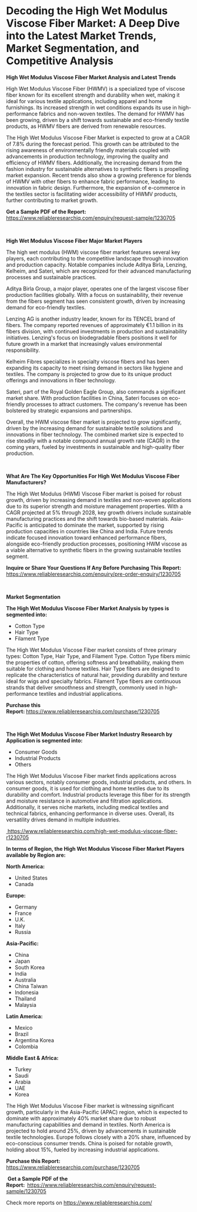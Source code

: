 <p><h1>Decoding the High Wet Modulus Viscose Fiber Market: A Deep Dive into the Latest Market Trends, Market Segmentation, and Competitive Analysis</h1></p><p><strong>High Wet Modulus Viscose Fiber Market Analysis and Latest Trends</strong></p>
<p><p>High Wet Modulus Viscose Fiber (HWMV) is a specialized type of viscose fiber known for its excellent strength and durability when wet, making it ideal for various textile applications, including apparel and home furnishings. Its increased strength in wet conditions expands its use in high-performance fabrics and non-woven textiles. The demand for HWMV has been growing, driven by a shift towards sustainable and eco-friendly textile products, as HWMV fibers are derived from renewable resources. </p><p>The High Wet Modulus Viscose Fiber Market is expected to grow at a CAGR of 7.8% during the forecast period. This growth can be attributed to the rising awareness of environmentally friendly materials coupled with advancements in production technology, improving the quality and efficiency of HWMV fibers. Additionally, the increasing demand from the fashion industry for sustainable alternatives to synthetic fibers is propelling market expansion. Recent trends also show a growing preference for blends of HWMV with other fibers to enhance fabric performance, leading to innovation in fabric design. Furthermore, the expansion of e-commerce in the textiles sector is facilitating wider accessibility of HWMV products, further contributing to market growth.</p></p>
<p><strong>Get a Sample PDF of the Report:&nbsp;</strong> <a href="https://www.reliableresearchiq.com/enquiry/request-sample/1230705?utm_campaign=2883&utm_medium=2&utm_source=Github&utm_content=ia&utm_term=03042025&utm_id=high-wet-modulus-viscose-fiber">https://www.reliableresearchiq.com/enquiry/request-sample/1230705</a></p>
<p>&nbsp;</p>
<p><strong>High Wet Modulus Viscose Fiber Major Market Players</strong></p>
<p><p>The high wet modulus (HWM) viscose fiber market features several key players, each contributing to the competitive landscape through innovation and production capacity. Notable companies include Aditya Birla, Lenzing, Kelheim, and Sateri, which are recognized for their advanced manufacturing processes and sustainable practices.</p><p>Aditya Birla Group, a major player, operates one of the largest viscose fiber production facilities globally. With a focus on sustainability, their revenue from the fibers segment has seen consistent growth, driven by increasing demand for eco-friendly textiles.</p><p>Lenzing AG is another industry leader, known for its TENCEL brand of fibers. The company reported revenues of approximately €1.1 billion in its fibers division, with continued investments in production and sustainability initiatives. Lenzing's focus on biodegradable fibers positions it well for future growth in a market that increasingly values environmental responsibility.</p><p>Kelheim Fibres specializes in specialty viscose fibers and has been expanding its capacity to meet rising demand in sectors like hygiene and textiles. The company is projected to grow due to its unique product offerings and innovations in fiber technology.</p><p>Sateri, part of the Royal Golden Eagle Group, also commands a significant market share. With production facilities in China, Sateri focuses on eco-friendly processes to attract customers. The company's revenue has been bolstered by strategic expansions and partnerships.</p><p>Overall, the HWM viscose fiber market is projected to grow significantly, driven by the increasing demand for sustainable textile solutions and innovations in fiber technology. The combined market size is expected to rise steadily with a notable compound annual growth rate (CAGR) in the coming years, fueled by investments in sustainable and high-quality fiber production.</p></p>
<p>&nbsp;</p>
<p><strong>What Are The Key Opportunities For High Wet Modulus Viscose Fiber Manufacturers?</strong></p>
<p><p>The High Wet Modulus (HWM) Viscose Fiber market is poised for robust growth, driven by increasing demand in textiles and non-woven applications due to its superior strength and moisture management properties. With a CAGR projected at 5% through 2028, key growth drivers include sustainable manufacturing practices and the shift towards bio-based materials. Asia-Pacific is anticipated to dominate the market, supported by rising production capacities in countries like China and India. Future trends indicate focused innovation toward enhanced performance fibers, alongside eco-friendly production processes, positioning HWM viscose as a viable alternative to synthetic fibers in the growing sustainable textiles segment.</p></p>
<p><strong>Inquire or Share Your Questions If Any Before Purchasing This Report:</strong> <a href="https://www.reliableresearchiq.com/enquiry/pre-order-enquiry/1230705?utm_campaign=2883&utm_medium=2&utm_source=Github&utm_content=ia&utm_term=03042025&utm_id=high-wet-modulus-viscose-fiber">https://www.reliableresearchiq.com/enquiry/pre-order-enquiry/1230705</a></p>
<p>&nbsp;</p>
<p><strong>Market Segmentation</strong></p>
<p><strong>The High Wet Modulus Viscose Fiber Market Analysis by types is segmented into:</strong></p>
<p><ul><li>Cotton Type</li><li>Hair Type</li><li>Filament Type</li></ul></p>
<p><p>The High Wet Modulus Viscose Fiber market consists of three primary types: Cotton Type, Hair Type, and Filament Type. Cotton Type fibers mimic the properties of cotton, offering softness and breathability, making them suitable for clothing and home textiles. Hair Type fibers are designed to replicate the characteristics of natural hair, providing durability and texture ideal for wigs and specialty fabrics. Filament Type fibers are continuous strands that deliver smoothness and strength, commonly used in high-performance textiles and industrial applications.</p></p>
<p><strong>Purchase this Report:&nbsp;</strong><a href="https://www.reliableresearchiq.com/purchase/1230705?utm_campaign=2883&utm_medium=2&utm_source=Github&utm_content=ia&utm_term=03042025&utm_id=high-wet-modulus-viscose-fiber">https://www.reliableresearchiq.com/purchase/1230705</a></p>
<p>&nbsp;</p>
<p><strong>The High Wet Modulus Viscose Fiber Market Industry Research by Application is segmented into:</strong></p>
<p><ul><li>Consumer Goods</li><li>Industrial Products</li><li>Others</li></ul></p>
<p><p>The High Wet Modulus Viscose Fiber market finds applications across various sectors, notably consumer goods, industrial products, and others. In consumer goods, it is used for clothing and home textiles due to its durability and comfort. Industrial products leverage this fiber for its strength and moisture resistance in automotive and filtration applications. Additionally, it serves niche markets, including medical textiles and technical fabrics, enhancing performance in diverse uses. Overall, its versatility drives demand in multiple industries.</p></p>
<p><a href="https://www.reliableresearchiq.com/high-wet-modulus-viscose-fiber-r1230705?utm_campaign=2883&utm_medium=2&utm_source=Github&utm_content=ia&utm_term=03042025&utm_id=high-wet-modulus-viscose-fiber">&nbsp;https://www.reliableresearchiq.com/high-wet-modulus-viscose-fiber-r1230705</a></p>
<p><strong>In terms of Region, the High Wet Modulus Viscose Fiber Market Players available by Region are:</strong></p>
<p>
    <p> <strong> North America: </strong>
        <ul>
            <li>United States</li>
            <li>Canada</li>
        </ul>
        </p> 
    <p> <strong> Europe: </strong>
        <ul>
            <li>Germany</li>
            <li>France</li>
            <li>U.K.</li>
            <li>Italy</li>
            <li>Russia</li>
        </ul>
        </p> 
    <p> <strong> Asia-Pacific: </strong>
        <ul>
            <li>China</li>
            <li>Japan</li>
            <li>South Korea</li>
            <li>India</li>
            <li>Australia</li>
            <li>China Taiwan</li>
            <li>Indonesia</li>
            <li>Thailand</li>
            <li>Malaysia</li>
        </ul>
        </p> 
    <p> <strong> Latin America: </strong>
        <ul>
            <li>Mexico</li>
            <li>Brazil</li>
            <li>Argentina Korea</li>
            <li>Colombia</li>
        </ul>
        </p> 
    <p> <strong> Middle East & Africa: </strong>
        <ul>
            <li>Turkey</li>
            <li>Saudi</li>
            <li>Arabia</li>
            <li>UAE</li>
            <li>Korea</li>
        </ul>
    </p>
    </p>
<p><p>The High Wet Modulus Viscose Fiber market is witnessing significant growth, particularly in the Asia-Pacific (APAC) region, which is expected to dominate with approximately 40% market share due to robust manufacturing capabilities and demand in textiles. North America is projected to hold around 25%, driven by advancements in sustainable textile technologies. Europe follows closely with a 20% share, influenced by eco-conscious consumer trends. China is poised for notable growth, holding about 15%, fueled by increasing industrial applications.</p></p>
<p><strong>Purchase this Report: </strong><a href="https://www.reliableresearchiq.com/purchase/1230705?utm_campaign=2883&utm_medium=2&utm_source=Github&utm_content=ia&utm_term=03042025&utm_id=high-wet-modulus-viscose-fiber">https://www.reliableresearchiq.com/purchase/1230705</a></p>
<p>&nbsp;<strong>Get a Sample PDF of the Report:&nbsp;&nbsp;</strong><a href="https://www.reliableresearchiq.com/enquiry/request-sample/1230705?utm_campaign=2883&utm_medium=2&utm_source=Github&utm_content=ia&utm_term=03042025&utm_id=high-wet-modulus-viscose-fiber">https://www.reliableresearchiq.com/enquiry/request-sample/1230705</a></p>
<p><strong></strong></p>
<p>Check more reports on <a href="https://www.reliableresearchiq.com/?utm_campaign=2883&utm_medium=2&utm_source=Github&utm_content=ia&utm_term=03042025&utm_id=high-wet-modulus-viscose-fiber">https://www.reliableresearchiq.com/</a></p>